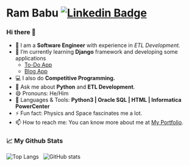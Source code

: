 # Ram Babu [![Linkedin Badge](https://img.shields.io/badge/-Ram_Babu-blue?style=round-square&logo=Linkedin&logoColor=white&link=https://www.linkedin.com/in/ram-babu-kottapally)](https://www.linkedin.com/in/ram-babu-kottapally)

### Hi there 👋

- 💼 I am a **Software Engineer** with experience in *ETL Development.*
- 🔭 I’m currently learning **Django** framework and developing some applications 
  - [To-Do App](https://github.com/Ram-95/to_do_app)
  - [Blog App](https://github.com/Ram-95/blog_application_django) 
- 💻 I also do **Competitive Programming.**
- 💬 Ask me about **Python** and **ETL Development**.
- 😄 Pronouns: He/Him
- 💬 Languages & Tools: **Python3 | Oracle SQL | HTML | Informatica PowerCenter**
- ⚡ Fun fact: Physics and Space fascinates me a lot.
- 📫 How to reach me: You can know more about me at [My Portfolio](https://ram-95.github.io).

### 📈 My Github Stats

![Top Langs](https://github-readme-stats.vercel.app/api/top-langs/?username=Ram-95&layout=compact) &nbsp; ![GitHub stats](https://github-readme-stats.vercel.app/api?username=Ram-95&show_icons=true&theme=default) 

